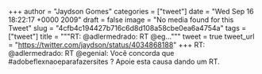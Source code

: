 
+++
author = "Jaydson Gomes"
categories = ["tweet"]
date = "Wed Sep 16 18:22:17 +0000 2009"
draft = false
image = "No media found for this Tweet"
slug = "4cfb4c194427b716c6d8d108a58cbe0ea6a4754a"
tags = ["tweet"]
title = """RT: @adlermedrado: RT @eg..."""
tweet = true
tweet_url = "https://twitter.com/jaydson/status/4034868188"
+++
RT: @adlermedrado: RT @egenial: Você concorda que #adobeflexnaoeparafazersites ? Apoie esta causa dando um RT.

